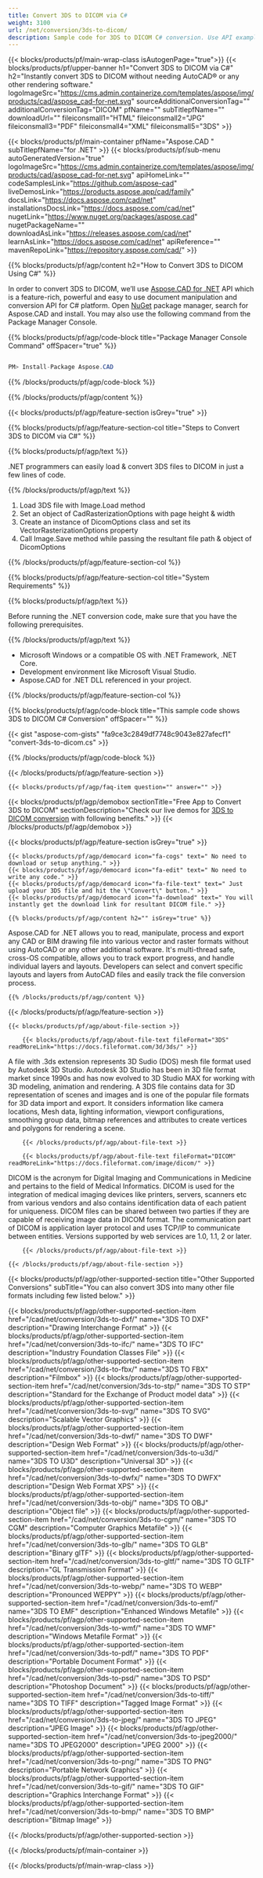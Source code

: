 ```yaml
---
title: Convert 3DS to DICOM via C#
weight: 3100
url: /net/conversion/3ds-to-dicom/
description: Sample code for 3DS to DICOM C# conversion. Use API example code for batch 3DS files to DICOM conversion within VB.NET, Asp.NET or any .NET based application.
---
```


{{< blocks/products/pf/main-wrap-class isAutogenPage="true">}}
{{< blocks/products/pf/upper-banner h1="Convert 3DS to DICOM via C#" h2="Instantly convert 3DS to DICOM without needing AutoCAD® or any other rendering software." logoImageSrc="https://cms.admin.containerize.com/templates/aspose/img/products/cad/aspose_cad-for-net.svg" sourceAdditionalConversionTag="" additionalConversionTag="DICOM" pfName="" subTitlepfName="" downloadUrl="" fileiconsmall1="HTML" fileiconsmall2="JPG" fileiconsmall3="PDF" fileiconsmall4="XML" fileiconsmall5="3DS" >}}

{{< blocks/products/pf/main-container pfName="Aspose.CAD " subTitlepfName="for .NET" >}}
{{< blocks/products/pf/sub-menu autoGeneratedVersion="true" logoImageSrc="https://cms.admin.containerize.com/templates/aspose/img/products/cad/aspose_cad-for-net.svg" apiHomeLink="" codeSamplesLink="https://github.com/aspose-cad" liveDemosLink="https://products.aspose.app/cad/family" docsLink="https://docs.aspose.com/cad/net" installationsDocsLink="https://docs.aspose.com/cad/net" nugetLink="https://www.nuget.org/packages/aspose.cad" nugetPackageName="" downloadAsLink="https://releases.aspose.com/cad/net" learnAsLink="https://docs.aspose.com/cad/net" apiReference="" mavenRepoLink="https://repository.aspose.com/cad/" >}}

{{% blocks/products/pf/agp/content h2="How to Convert 3DS to DICOM Using C#" %}}

In order to convert 3DS to DICOM, we’ll use [Aspose.CAD for .NET](https://products.aspose.com/cad/net) API which is a feature-rich, powerful and easy to use document manipulation and conversion API for C# platform. Open [NuGet](https://www.nuget.org/packages/aspose.cad) package manager, search for Aspose.CAD and install. You may also use the following command from the Package Manager Console.

{{% blocks/products/pf/agp/code-block title="Package Manager Console Command" offSpacer="true" %}}

```cs

PM> Install-Package Aspose.CAD

```

{{% /blocks/products/pf/agp/code-block %}}

{{% /blocks/products/pf/agp/content %}}

{{< blocks/products/pf/agp/feature-section isGrey="true" >}}

{{% blocks/products/pf/agp/feature-section-col title="Steps to Convert 3DS to DICOM via C#" %}}

{{% blocks/products/pf/agp/text %}}

.NET programmers can easily load & convert 3DS files to DICOM in just a few lines of code.

{{% /blocks/products/pf/agp/text %}}

1. Load 3DS file with Image.Load method
1. Set an object of CadRasterizationOptions with page height & width
1. Create an instance of DicomOptions class and set its VectorRasterizationOptions property
1. Call Image.Save method while passing the resultant file path & object of DicomOptions

{{% /blocks/products/pf/agp/feature-section-col %}}

{{% blocks/products/pf/agp/feature-section-col title="System Requirements" %}}

{{% blocks/products/pf/agp/text %}}

Before running the .NET conversion code, make sure that you have the following prerequisites.

{{% /blocks/products/pf/agp/text %}}

-  Microsoft Windows or a compatible OS with .NET Framework, .NET Core.
-  Development environment like Microsoft Visual Studio.
-  Aspose.CAD for .NET DLL referenced in your project.

{{% /blocks/products/pf/agp/feature-section-col %}}

{{% blocks/products/pf/agp/code-block title="This sample code shows 3DS to DICOM C# Conversion" offSpacer="" %}}

{{< gist "aspose-com-gists" "fa9ce3c2849df7748c9043e827afecf1" "convert-3ds-to-dicom.cs" >}}

{{% /blocks/products/pf/agp/code-block %}}

{{< /blocks/products/pf/agp/feature-section >}}

    {{< blocks/products/pf/agp/faq-item question="" answer="" >}}

<!-- aboutfile Starts -->

{{< blocks/products/pf/agp/demobox sectionTitle="Free App to Convert 3DS to DICOM" sectionDescription="Check our live demos for [3DS to DICOM conversion](https://products.aspose.app/cad/conversion/3ds-to-dicom) with following benefits." >}}
{{< /blocks/products/pf/agp/demobox >}}

{{< blocks/products/pf/agp/feature-section isGrey="true" >}}

    {{< blocks/products/pf/agp/democard icon="fa-cogs" text=" No need to download or setup anything." >}}
    {{< blocks/products/pf/agp/democard icon="fa-edit" text=" No need to write any code." >}}
    {{< blocks/products/pf/agp/democard icon="fa-file-text" text=" Just upload your 3DS file and hit the \"Convert\" button." >}}
    {{< blocks/products/pf/agp/democard icon="fa-download" text=" You will instantly get the download link for resultant DICOM file." >}}

    {{% blocks/products/pf/agp/content h2="" isGrey="true" %}}

Aspose.CAD for .NET allows you to read, manipulate, process and export any CAD or BIM drawing file into various vector and raster formats without using AutoCAD or any other additional software. It's multi-thread safe, cross-OS compatible, allows you to track export progress, and handle individual layers and layouts. Developers can select and convert specific layouts and layers from AutoCAD files and easily track the file conversion process.

    {{% /blocks/products/pf/agp/content %}}

{{< /blocks/products/pf/agp/feature-section >}}

    {{< blocks/products/pf/agp/about-file-section >}}

        {{< blocks/products/pf/agp/about-file-text fileFormat="3DS" readMoreLink="https://docs.fileformat.com/3d/3ds/" >}}
A file with .3ds extension represents 3D Sudio (DOS) mesh file format used by Autodesk 3D Studio. Autodesk 3D Studio has been in 3D file format market since 1990s and has now evolved to 3D Studio MAX for working with 3D modeling, animation and rendering. A 3DS file contains data for 3D representation of scenes and images and is one of the popular file formats for 3D data import and export. It considers information like camera locations, Mesh data, lighting information, viewport configurations, smoothing group data, bitmap references and attributes to create vertices and polygons for rendering a scene.

        {{< /blocks/products/pf/agp/about-file-text >}}

        {{< blocks/products/pf/agp/about-file-text fileFormat="DICOM" readMoreLink="https://docs.fileformat.com/image/dicom/" >}}
DICOM is the acronym for Digital Imaging and Communications in Medicine and pertains to the field of Medical Informatics. DICOM is used for the integration of medical imaging devices like printers, servers, scanners etc from various vendors and also contains identification data of each patient for uniqueness. DICOM files can be shared between two parties if they are capable of receiving image data in DICOM format. The communication part of DICOM is application layer protocol and uses TCP/IP to communicate between entities. Versions supported by web services are 1.0, 1.1, 2 or later.

        {{< /blocks/products/pf/agp/about-file-text >}}

    {{< /blocks/products/pf/agp/about-file-section >}}

<!-- aboutfile Ends -->

{{< blocks/products/pf/agp/other-supported-section title="Other Supported Conversions" subTitle="You can also convert 3DS into many other file formats including few listed below." >}}

{{< blocks/products/pf/agp/other-supported-section-item href="/cad/net/conversion/3ds-to-dxf/" name="3DS TO DXF" description="Drawing Interchange Format" >}}
{{< blocks/products/pf/agp/other-supported-section-item href="/cad/net/conversion/3ds-to-ifc/" name="3DS TO IFC" description="Industry Foundation Classes File" >}}
{{< blocks/products/pf/agp/other-supported-section-item href="/cad/net/conversion/3ds-to-fbx/" name="3DS TO FBX" description="Filmbox" >}}
{{< blocks/products/pf/agp/other-supported-section-item href="/cad/net/conversion/3ds-to-stp/" name="3DS TO STP" description="Standard for the Exchange of Product model data" >}}
{{< blocks/products/pf/agp/other-supported-section-item href="/cad/net/conversion/3ds-to-svg/" name="3DS TO SVG" description="Scalable Vector Graphics" >}}
{{< blocks/products/pf/agp/other-supported-section-item href="/cad/net/conversion/3ds-to-dwf/" name="3DS TO DWF" description="Design Web Format" >}}
{{< blocks/products/pf/agp/other-supported-section-item href="/cad/net/conversion/3ds-to-u3d/" name="3DS TO U3D" description="Universal 3D" >}}
{{< blocks/products/pf/agp/other-supported-section-item href="/cad/net/conversion/3ds-to-dwfx/" name="3DS TO DWFX" description="Design Web Format XPS" >}}
{{< blocks/products/pf/agp/other-supported-section-item href="/cad/net/conversion/3ds-to-obj/" name="3DS TO OBJ" description="Object file" >}}
{{< blocks/products/pf/agp/other-supported-section-item href="/cad/net/conversion/3ds-to-cgm/" name="3DS TO CGM" description="Computer Graphics Metafile" >}}
{{< blocks/products/pf/agp/other-supported-section-item href="/cad/net/conversion/3ds-to-glb/" name="3DS TO GLB" description="Binary glTF" >}}
{{< blocks/products/pf/agp/other-supported-section-item href="/cad/net/conversion/3ds-to-gltf/" name="3DS TO GLTF" description="GL Transmission Format" >}}
{{< blocks/products/pf/agp/other-supported-section-item href="/cad/net/conversion/3ds-to-webp/" name="3DS TO WEBP" description="Pronounced WEPPY" >}}
{{< blocks/products/pf/agp/other-supported-section-item href="/cad/net/conversion/3ds-to-emf/" name="3DS TO EMF" description="Enhanced Windows Metafile" >}}
{{< blocks/products/pf/agp/other-supported-section-item href="/cad/net/conversion/3ds-to-wmf/" name="3DS TO WMF" description="Windows Metafile Format" >}}
{{< blocks/products/pf/agp/other-supported-section-item href="/cad/net/conversion/3ds-to-pdf/" name="3DS TO PDF" description="Portable Document Format" >}}
{{< blocks/products/pf/agp/other-supported-section-item href="/cad/net/conversion/3ds-to-psd/" name="3DS TO PSD" description="Photoshop Document" >}}
{{< blocks/products/pf/agp/other-supported-section-item href="/cad/net/conversion/3ds-to-tiff/" name="3DS TO TIFF" description="Tagged Image Format" >}}
{{< blocks/products/pf/agp/other-supported-section-item href="/cad/net/conversion/3ds-to-jpeg/" name="3DS TO JPEG" description="JPEG Image" >}}
{{< blocks/products/pf/agp/other-supported-section-item href="/cad/net/conversion/3ds-to-jpeg2000/" name="3DS TO JPEG2000" description="JPEG 2000" >}}
{{< blocks/products/pf/agp/other-supported-section-item href="/cad/net/conversion/3ds-to-png/" name="3DS TO PNG" description="Portable Network Graphics" >}}
{{< blocks/products/pf/agp/other-supported-section-item href="/cad/net/conversion/3ds-to-gif/" name="3DS TO GIF" description="Graphics Interchange Format" >}}
{{< blocks/products/pf/agp/other-supported-section-item href="/cad/net/conversion/3ds-to-bmp/" name="3DS TO BMP" description="Bitmap Image" >}}


{{< /blocks/products/pf/agp/other-supported-section >}}

{{< /blocks/products/pf/main-container >}}

{{< /blocks/products/pf/main-wrap-class >}}